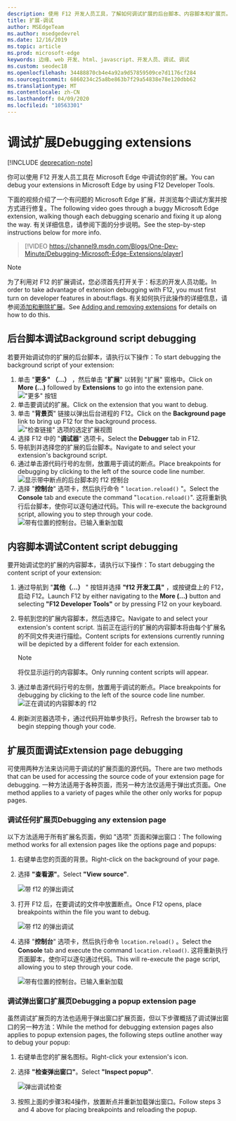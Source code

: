 ```yaml
---
description: 使用 F12 开发人员工具，了解如何调试扩展的后台脚本、内容脚本和扩展页。
title: 扩展-调试
author: MSEdgeTeam
ms.author: msedgedevrel
ms.date: 12/16/2019
ms.topic: article
ms.prod: microsoft-edge
keywords: 边缘、web 开发、html、javascript、开发人员、调试、调试
ms.custom: seodec18
ms.openlocfilehash: 34488870cb4e4a92a9d57859509ce7d1176cf284
ms.sourcegitcommit: 6860234c25a8be863b7f29a54838e78e120dbb62
ms.translationtype: MT
ms.contentlocale: zh-CN
ms.lasthandoff: 04/09/2020
ms.locfileid: "10563301"
---
```

# <span data-ttu-id="8b77b-104">调试扩展</span><span class="sxs-lookup"><span data-stu-id="8b77b-104">Debugging extensions</span></span>  

[!INCLUDE [deprecation-note](../includes/deprecation-note.md)]  

<span data-ttu-id="8b77b-105">你可以使用 F12 开发人员工具在 Microsoft Edge 中调试你的扩展。</span><span class="sxs-lookup"><span data-stu-id="8b77b-105">You can debug your extensions in Microsoft Edge by using F12 Developer Tools.</span></span>

<span data-ttu-id="8b77b-106">下面的视频介绍了一个有问题的 Microsoft Edge 扩展，并浏览每个调试方案并按方式进行修复。</span><span class="sxs-lookup"><span data-stu-id="8b77b-106">The following video goes through a buggy Microsoft Edge extension, walking though each debugging scenario and fixing it up along the way.</span></span> <span data-ttu-id="8b77b-107">有关详细信息，请参阅下面的分步说明。</span><span class="sxs-lookup"><span data-stu-id="8b77b-107">See the step-by-step instructions below for more info.</span></span>

> [!VIDEO https://channel9.msdn.com/Blogs/One-Dev-Minute/Debugging-Microsoft-Edge-Extensions/player]


> [!NOTE]
> <span data-ttu-id="8b77b-108">为了利用对 F12 的扩展调试，您必须首先打开关于：标志的开发人员功能。</span><span class="sxs-lookup"><span data-stu-id="8b77b-108">In order to take advantage of extension debugging with F12, you must first turn on developer features in about:flags.</span></span> <span data-ttu-id="8b77b-109">有关如何执行此操作的详细信息，请参阅[添加和删除扩展](./adding-and-removing-extensions.md)。</span><span class="sxs-lookup"><span data-stu-id="8b77b-109">See [Adding and removing extensions](./adding-and-removing-extensions.md) for details on how to do this.</span></span>


## <span data-ttu-id="8b77b-110">后台脚本调试</span><span class="sxs-lookup"><span data-stu-id="8b77b-110">Background script debugging</span></span>
<span data-ttu-id="8b77b-111">若要开始调试你的扩展的后台脚本，请执行以下操作：</span><span class="sxs-lookup"><span data-stu-id="8b77b-111">To start debugging the background script of your extension:</span></span>

1. <span data-ttu-id="8b77b-112">单击 "**更多" （...）** ，然后单击 "**扩展**" 以转到 "扩展" 窗格中。</span><span class="sxs-lookup"><span data-stu-id="8b77b-112">Click on **More (...)** followed by **Extensions** to go into the extension pane.</span></span>  
 !["更多" 按钮](./../media/morebutton.png)
2. <span data-ttu-id="8b77b-114">单击要调试的扩展。</span><span class="sxs-lookup"><span data-stu-id="8b77b-114">Click on the extension that you want to debug.</span></span>
3. <span data-ttu-id="8b77b-115">单击 "**背景页**" 链接以弹出后台进程的 F12。</span><span class="sxs-lookup"><span data-stu-id="8b77b-115">Click on the **Background page** link to bring up F12 for the background process.</span></span>  
 !["检查链接" 选项的选定扩展视图](./../media/debug-inspect.png)
4. <span data-ttu-id="8b77b-117">选择 F12 中的 "**调试器**" 选项卡。</span><span class="sxs-lookup"><span data-stu-id="8b77b-117">Select the **Debugger** tab in F12.</span></span>
5. <span data-ttu-id="8b77b-118">导航到并选择您的扩展的后台脚本。</span><span class="sxs-lookup"><span data-stu-id="8b77b-118">Navigate to and select your extension's background script.</span></span>
6. <span data-ttu-id="8b77b-119">通过单击源代码行号的左侧，放置用于调试的断点。</span><span class="sxs-lookup"><span data-stu-id="8b77b-119">Place breakpoints for debugging by clicking to the left of the source code line number.</span></span>  
 ![显示带中断点的后台脚本的 f12 控制台](./../media/debug-f12-background.png)
7. <span data-ttu-id="8b77b-121">选择 "**控制台**" 选项卡，然后执行命令 " `location.reload()` "。</span><span class="sxs-lookup"><span data-stu-id="8b77b-121">Select the **Console** tab and execute the command "`location.reload()`".</span></span> <span data-ttu-id="8b77b-122">这将重新执行后台脚本，使你可以逐句通过代码。</span><span class="sxs-lookup"><span data-stu-id="8b77b-122">This will re-execute the background script, allowing you to step through your code.</span></span>  
 ![带有位置的控制台。已输入重新加载](./../media/debug-f12-background-console.png)


## <span data-ttu-id="8b77b-124">内容脚本调试</span><span class="sxs-lookup"><span data-stu-id="8b77b-124">Content script debugging</span></span>
<span data-ttu-id="8b77b-125">要开始调试您的扩展的内容脚本，请执行以下操作：</span><span class="sxs-lookup"><span data-stu-id="8b77b-125">To start debugging the content script of your extension:</span></span>

1. <span data-ttu-id="8b77b-126">通过导航到 "**其他（...）** " 按钮并选择 **"f12 开发工具"** ，或按键盘上的 F12，启动 F12。</span><span class="sxs-lookup"><span data-stu-id="8b77b-126">Launch F12 by either navigating to the **More (...)** button and selecting **"F12 Developer Tools"** or by pressing F12 on your keyboard.</span></span>
2. <span data-ttu-id="8b77b-127">导航到您的扩展内容脚本，然后选择它。</span><span class="sxs-lookup"><span data-stu-id="8b77b-127">Navigate to and select your extension's content script.</span></span> <span data-ttu-id="8b77b-128">当前正在运行的扩展的内容脚本将由每个扩展名的不同文件夹进行描绘。</span><span class="sxs-lookup"><span data-stu-id="8b77b-128">Content scripts for extensions currently running will be depicted by a different folder for each extension.</span></span>

    > [!NOTE]
    > <span data-ttu-id="8b77b-129">将仅显示运行的内容脚本。</span><span class="sxs-lookup"><span data-stu-id="8b77b-129">Only running content scripts will appear.</span></span>

3. <span data-ttu-id="8b77b-130">通过单击源代码行号的左侧，放置用于调试的断点。</span><span class="sxs-lookup"><span data-stu-id="8b77b-130">Place breakpoints for debugging by clicking to the left of the source code line number.</span></span>  
 ![正在调试的内容脚本的 f12](./../media/debug-content-f12.png)
4. <span data-ttu-id="8b77b-132">刷新浏览器选项卡，通过代码开始单步执行。</span><span class="sxs-lookup"><span data-stu-id="8b77b-132">Refresh the browser tab to begin stepping though your code.</span></span>




## <span data-ttu-id="8b77b-133">扩展页面调试</span><span class="sxs-lookup"><span data-stu-id="8b77b-133">Extension page debugging</span></span>

<span data-ttu-id="8b77b-134">可使用两种方法来访问用于调试的扩展页面的源代码。</span><span class="sxs-lookup"><span data-stu-id="8b77b-134">There are two methods that can be used for accessing the source code of your extension page for debugging.</span></span> <span data-ttu-id="8b77b-135">一种方法适用于各种页面，而另一种方法仅适用于弹出式页面。</span><span class="sxs-lookup"><span data-stu-id="8b77b-135">One method applies to a variety of pages while the other only works for popup pages.</span></span>

### <span data-ttu-id="8b77b-136">调试任何扩展页</span><span class="sxs-lookup"><span data-stu-id="8b77b-136">Debugging any extension page</span></span>
<span data-ttu-id="8b77b-137">以下方法适用于所有扩展名页面，例如 "选项" 页面和弹出窗口：</span><span class="sxs-lookup"><span data-stu-id="8b77b-137">The following method works for all extension pages like the options page and popups:</span></span>


1. <span data-ttu-id="8b77b-138">右键单击您的页面的背景。</span><span class="sxs-lookup"><span data-stu-id="8b77b-138">Right-click on the background of your page.</span></span>
2. <span data-ttu-id="8b77b-139">选择 **"查看源"**。</span><span class="sxs-lookup"><span data-stu-id="8b77b-139">Select **"View source"**.</span></span>

   ![带 f12 的弹出调试](./../media/debug-popup-select.png)

3. <span data-ttu-id="8b77b-141">打开 F12 后，在要调试的文件中放置断点。</span><span class="sxs-lookup"><span data-stu-id="8b77b-141">Once F12 opens, place breakpoints within the file you want to debug.</span></span>

   ![带 f12 的弹出调试](./../media/debug-popup-f12.png)
4. <span data-ttu-id="8b77b-143">选择 "**控制台**" 选项卡，然后执行命令 `location.reload()` 。</span><span class="sxs-lookup"><span data-stu-id="8b77b-143">Select the **Console** tab and execute the command `location.reload()`.</span></span> <span data-ttu-id="8b77b-144">这将重新执行页面脚本，使你可以逐句通过代码。</span><span class="sxs-lookup"><span data-stu-id="8b77b-144">This will re-execute the page script, allowing you to step through your code.</span></span>  

   ![带有位置的控制台。已输入重新加载](./../media/debug-f12-background-console.png)

### <span data-ttu-id="8b77b-146">调试弹出窗口扩展页</span><span class="sxs-lookup"><span data-stu-id="8b77b-146">Debugging a popup extension page</span></span>
<span data-ttu-id="8b77b-147">虽然调试扩展页的方法也适用于弹出窗口扩展页面，但以下步骤概括了调试弹出窗口的另一种方法：</span><span class="sxs-lookup"><span data-stu-id="8b77b-147">While the method for debugging extension pages also applies to popup extension pages, the following steps outline another way to debug your popup:</span></span>

1. <span data-ttu-id="8b77b-148">右键单击您的扩展名图标。</span><span class="sxs-lookup"><span data-stu-id="8b77b-148">Right-click your extension's icon.</span></span>
2. <span data-ttu-id="8b77b-149">选择 **"检查弹出窗口"**。</span><span class="sxs-lookup"><span data-stu-id="8b77b-149">Select **"Inspect popup"**.</span></span>

   ![弹出调试检查](./../media/debug-popup-inspect.png)
3. <span data-ttu-id="8b77b-151">按照上面的步骤3和4操作，放置断点并重新加载弹出窗口。</span><span class="sxs-lookup"><span data-stu-id="8b77b-151">Follow steps 3 and 4 above for placing breakpoints and reloading the popup.</span></span>
